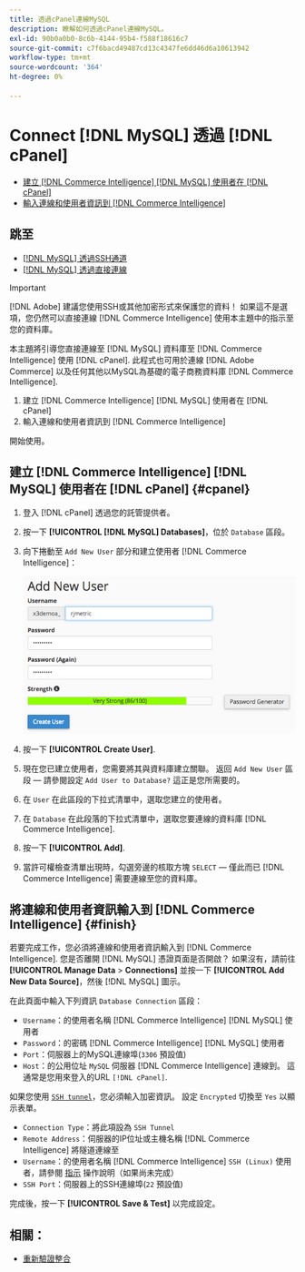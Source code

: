 ```yaml
---
title: 透過cPanel連線MySQL
description: 瞭解如何透過cPanel連線MySQL。
exl-id: 90b0a0b0-8c6b-4144-95b4-f588f18616c7
source-git-commit: c7f6bacd49487cd13c4347fe6dd46d6a10613942
workflow-type: tm+mt
source-wordcount: '364'
ht-degree: 0%

---
```


# Connect [!DNL MySQL] 透過 [!DNL cPanel]

* [建立 [!DNL Commerce Intelligence] [!DNL MySQL] 使用者在 [!DNL cPanel]](#cpanel)
* [輸入連線和使用者資訊到 [!DNL Commerce Intelligence]](#finish)

## 跳至

* [[!DNL MySQL] 透過SSH通道](../integrations/mysql-via-ssh-tunnel.md)
* [[!DNL MySQL] 透過直接連線](../integrations/mysql-via-a-direct-connection.md)

>[!IMPORTANT]
>
>[!DNL Adobe] 建議您使用SSH或其他加密形式來保護您的資料！ 如果這不是選項，您仍然可以直接連線 [!DNL Commerce Intelligence] 使用本主題中的指示至您的資料庫。

本主題將引導您直接連線至 [!DNL MySQL] 資料庫至 [!DNL Commerce Intelligence] 使用 [!DNL cPanel]. 此程式也可用於連線 [!DNL Adobe Commerce] 以及任何其他以MySQL為基礎的電子商務資料庫 [!DNL Commerce Intelligence].

1. 建立 [!DNL Commerce Intelligence] [!DNL MySQL] 使用者在 [!DNL cPanel]
1. 輸入連線和使用者資訊到 [!DNL Commerce Intelligence]

開始使用。

## 建立 [!DNL Commerce Intelligence] [!DNL MySQL] 使用者在 [!DNL cPanel] {#cpanel}

1. 登入 [!DNL cPanel] 透過您的託管提供者。
1. 按一下 **[!UICONTROL [!DNL MySQL] Databases]**，位於 `Database` 區段。
1. 向下捲動至 `Add New User` 部分和建立使用者 [!DNL Commerce Intelligence]：

   ![](../../../assets/create-mbi-mysql-user-cpanel.png)

1. 按一下 **[!UICONTROL Create User]**.
1. 現在您已建立使用者，您需要將其與資料庫建立關聯。 返回 `Add New User` 區段 — 請參閱設定 `Add User to Database?` 這正是您所需要的。
1. 在 `User` 在此區段的下拉式清單中，選取您建立的使用者。
1. 在 `Database` 在此段落的下拉式清單中，選取您要連線的資料庫 [!DNL Commerce Intelligence].
1. 按一下 **[!UICONTROL Add]**.
1. 當許可權檢查清單出現時，勾選旁邊的核取方塊 `SELECT`  — 僅此而已 [!DNL Commerce Intelligence] 需要連線至您的資料庫。

## 將連線和使用者資訊輸入到 [!DNL Commerce Intelligence] {#finish}

若要完成工作，您必須將連線和使用者資訊輸入到 [!DNL Commerce Intelligence]. 您是否離開 [!DNL MySQL] 憑證頁面是否開啟？ 如果沒有，請前往 **[!UICONTROL Manage Data** > **Connections]** 並按一下 **[!UICONTROL Add New Data Source]**，然後 [!DNL MySQL] 圖示。

在此頁面中輸入下列資訊 `Database Connection` 區段：

* `Username`：的使用者名稱 [!DNL Commerce Intelligence] [!DNL MySQL] 使用者
* `Password`：的密碼 [!DNL Commerce Intelligence] [!DNL MySQL] 使用者
* `Port`：伺服器上的MySQL連線埠(`3306` 預設值)
* `Host`：的公用位址 `MySQL` 伺服器 [!DNL Commerce Intelligence] 連線到。 這通常是您用來登入的URL `[!DNL cPanel]`.

如果您使用 [`SSH tunnel`](../integrations/mysql-via-ssh-tunnel.md)，您必須輸入加密資訊。 設定 `Encrypted` 切換至 `Yes` 以顯示表單。

* `Connection Type`：將此項設為 `SSH Tunnel`
* `Remote Address`：伺服器的IP位址或主機名稱 [!DNL Commerce Intelligence] 將隧道連線至
* `Username`：的使用者名稱 [!DNL Commerce Intelligence] `SSH (Linux)` 使用者，請參閱 [指示](../../../data-analyst/importing-data/integrations/mysql-via-ssh-tunnel.md) 操作說明（如果尚未完成）
* `SSH Port`：伺服器上的SSH連線埠(`22` 預設值)

完成後，按一下 **[!UICONTROL Save & Test]** 以完成設定。

## 相關：

* [重新驗證整合](https://experienceleague.adobe.com/docs/commerce-knowledge-base/kb/how-to/mbi-reauthenticating-integrations.html)
